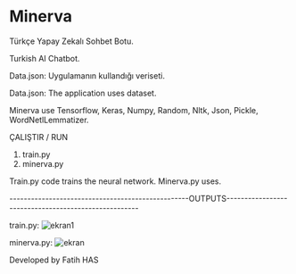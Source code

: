 # Minerva
  Türkçe Yapay Zekalı Sohbet Botu. 
  
  Turkish AI Chatbot.

Data.json: Uygulamanın kullandığı veriseti.

Data.json: The application uses dataset.

Minerva use Tensorflow, Keras, Numpy, Random, Nltk, Json, Pickle, WordNetlLemmatizer.

ÇALIŞTIR / RUN

1. train.py
2. minerva.py 

Train.py code trains the neural network.
Minerva.py uses.

--------------------------------------------------OUTPUTS-----------------------------------------------------

train.py:
![ekran1](https://user-images.githubusercontent.com/32196738/114045835-01a1e880-9891-11eb-9147-5c88634e05b0.PNG)

minerva.py:
![ekran](https://user-images.githubusercontent.com/32196738/114045999-25652e80-9891-11eb-8373-00489166dbff.PNG)



Developed by Fatih HAS
